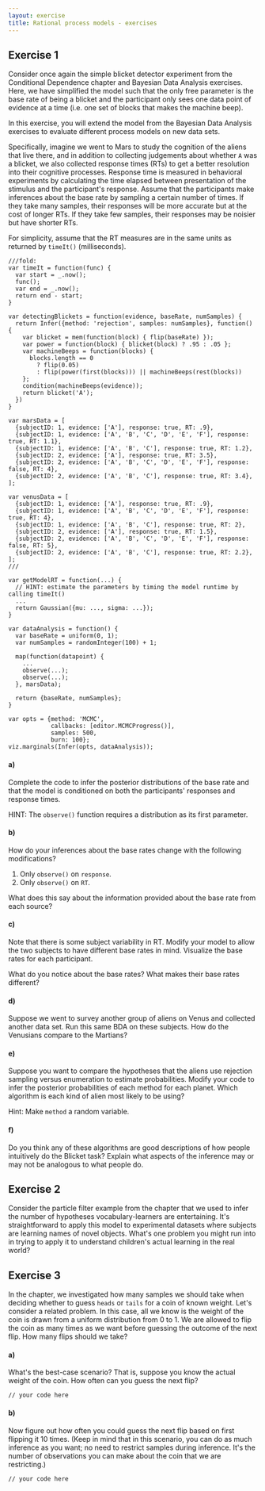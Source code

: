 ```yaml
---
layout: exercise
title: Rational process models - exercises
---
```


## Exercise 1

Consider once again the simple blicket detector experiment from the Conditional Dependence chapter and Bayesian Data Analysis exercises.
Here, we have simplified the model such that the only free parameter is the base rate of being a blicket and the participant only sees one data point of evidence at a time (i.e. one set of blocks that makes the machine beep).

In this exercise, you will extend the model from the Bayesian Data Analysis exercises to evaluate different process models on new data sets.

Specifically, imagine we went to Mars to study the cognition of the aliens that live there, and in addition to collecting judgements about whether `A` was a blicket, we also collected response times (RTs) to get a better resolution into their cognitive processes.
Response time is measured in behavioral experiments by calculating the time elapsed between presentation of the stimulus and the participant's response.
Assume that the participants make inferences about the base rate by sampling a certain number of times.
If they take many samples, their responses will be more accurate but at the cost of longer RTs.
If they take few samples, their responses may be noisier but have shorter RTs.

For simplicity, assume that the RT measures are in the same units as returned by `timeIt()` (milliseconds).


~~~
///fold:
var timeIt = function(func) {
  var start = _.now();
  func();
  var end = _.now();
  return end - start;
}

var detectingBlickets = function(evidence, baseRate, numSamples) {
  return Infer({method: 'rejection', samples: numSamples}, function() {
    var blicket = mem(function(block) { flip(baseRate) });
    var power = function(block) { blicket(block) ? .95 : .05 };
    var machineBeeps = function(blocks) {
      blocks.length == 0
        ? flip(0.05)
        : flip(power(first(blocks))) || machineBeeps(rest(blocks))
    };
    condition(machineBeeps(evidence));
    return blicket('A');
  })
}

var marsData = [
  {subjectID: 1, evidence: ['A'], response: true, RT: .9},
  {subjectID: 1, evidence: ['A', 'B', 'C', 'D', 'E', 'F'], response: true, RT: 1.1},
  {subjectID: 1, evidence: ['A', 'B', 'C'], response: true, RT: 1.2},
  {subjectID: 2, evidence: ['A'], response: true, RT: 3.5},
  {subjectID: 2, evidence: ['A', 'B', 'C', 'D', 'E', 'F'], response: false, RT: 4},
  {subjectID: 2, evidence: ['A', 'B', 'C'], response: true, RT: 3.4},
];

var venusData = [
  {subjectID: 1, evidence: ['A'], response: true, RT: .9},
  {subjectID: 1, evidence: ['A', 'B', 'C', 'D', 'E', 'F'], response: true, RT: 4},
  {subjectID: 1, evidence: ['A', 'B', 'C'], response: true, RT: 2},
  {subjectID: 2, evidence: ['A'], response: true, RT: 1.5},
  {subjectID: 2, evidence: ['A', 'B', 'C', 'D', 'E', 'F'], response: false, RT: 5},
  {subjectID: 2, evidence: ['A', 'B', 'C'], response: true, RT: 2.2},
];
///

var getModelRT = function(...) {
  // HINT: estimate the parameters by timing the model runtime by calling timeIt()
  ...
  return Gaussian({mu: ..., sigma: ...});
}

var dataAnalysis = function() {
  var baseRate = uniform(0, 1);
  var numSamples = randomInteger(100) + 1;
  
  map(function(datapoint) {
    ...
    observe(...);
    observe(...);
  }, marsData);

  return {baseRate, numSamples};
}

var opts = {method: 'MCMC',
            callbacks: [editor.MCMCProgress()], 
            samples: 500,
            burn: 100};
viz.marginals(Infer(opts, dataAnalysis));
~~~


#### a)

Complete the code to infer the posterior distributions of the base rate and that the model is conditioned on both the participants' responses and response times.

HINT: The `observe()` function requires a distribution as its first parameter.


#### b)

How do your inferences about the base rates change with the following modifications?

1. Only `observe()` on `response`.
2. Only `observe()` on `RT`.

What does this say about the information provided about the base rate from each source?


#### c)

Note that there is some subject variability in RT.
Modify your model to allow the two subjects to have different base rates in mind.
Visualize the base rates for each participant.

What do you notice about the base rates?
What makes their base rates different?


#### d)

Suppose we went to survey another group of aliens on Venus and collected another data set.
Run this same BDA on these subjects.
How do the Venusians compare to the Martians?


#### e)

Suppose you want to compare the hypotheses that the aliens use rejection sampling versus enumeration to estimate probabilities.
Modify your code to infer the posterior probabilities of each method for each planet.
Which algorithm is each kind of alien most likely to be using?

Hint: Make `method` a random variable.


#### f)

Do you think any of these algorithms are good descriptions of how people intuitively do the Blicket task?
Explain what aspects of the inference may or may not be analogous to what people do.

## Exercise 2

Consider the particle filter example from the chapter that we used to infer the number of hypotheses vocabulary-learners are entertaining. It's straightforward to apply this model to experimental datasets where subjects are learning names of novel objects. What's one problem you might run into in trying to apply it to understand children's actual learning in the real world? 

## Exercise 3

In the chapter, we investigated how many samples we should take when deciding whether to guess `heads` or `tails` for a coin of known weight. Let's consider a related problem. In this case, all we know is the weight of the coin is drawn from a uniform distribution from 0 to 1. We are allowed to flip the coin as many times as we want before guessing the outcome of the next flip. How many flips should we take? 

#### a) 

What's the best-case scenario? That is, suppose you know the actual weight of the coin. How often can you guess the next flip? 

~~~~
// your code here
~~~~

#### b)

Now figure out how often you could guess the next flip based on first flipping it 10 times. (Keep in mind that in this scenario, you can do as much inference as you want; no need to restrict samples during inference. It's the number of observations you can make about the coin that we are restricting.)


~~~~
// your code here
~~~~